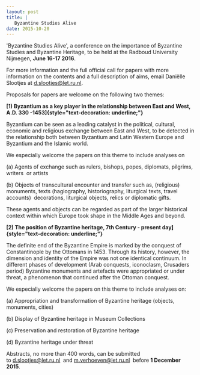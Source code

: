 ```yaml
---
layout: post
title: |
   Byzantine Studies Alive
date: 2015-10-20
---
```


'Byzantine Studies Alive', a conference on the importance of Byzantine
Studies and Byzantine Heritage, to be held at the Radboud University
Nijmegen, **June 16-17 2016**.

For more information and the
full official call for papers with more information on the contents and
a full description of aims, email Daniëlle Slootjes at
<d.slootjes@let.ru.nl>.

Proposals for papers are welcome on
the following two themes:

**[1) Byzantium as a key player in
the relationship between East and West, A.D. 330
-1453]{style="text-decoration: underline;"}**

Byzantium can
be seen as a leading catalyst in the political, cultural, economic and
religious exchange between East and West, to be detected in the
relationship both between Byzantium and Latin Western Europe and
Byzantium and the Islamic world.

We especially welcome the
papers on this theme to include analyses on

(a) Agents of
exchange such as rulers, bishops, popes, diplomats, pilgrims,
writers  or artists

(b) Objects of transcultural encounter
and transfer such as, (religious) monuments, texts (hagiography,
historiography, liturgical texts, travel accounts)  decorations,
liturgical objects, relics or diplomatic gifts.

These agents
and objects can be regarded as part of the larger historical context
within which Europe took shape in the Middle Ages and
beyond.

**[2) The position of Byzantine heritage,
7th Century - present
day]{style="text-decoration: underline;"}**

The definite end
of the Byzantine Empire is marked by the conquest of Constantinople by
the Ottomans in 1453. Through its history, however, the dimension and
identity of the Empire was not one identical continuum. In different
phases of development (Arab conquests, iconoclasm, Crusaders period)
Byzantine monuments and artefacts were appropriated or under threat, a
phenomenon that continued after the Ottoman conquest.

We
especially welcome the papers on this theme to include analyses
on:

(a) Appropriation and transformation of Byzantine
heritage (objects, monuments, cities)

(b) Display of
Byzantine heritage in Museum Collections

(c) Preservation and
restoration of Byzantine heritage

(d) Byzantine heritage
under threat

Abstracts, no more than 400 words, can be
submitted
to [d.slootjes@let.ru.nl](mailto:d.slootjes@let.ru.nl)  and [m.verhoeven@let.ru.nl](mailto:m.verhoeven@let.ru.nl)  before
**1 December 2015**.
